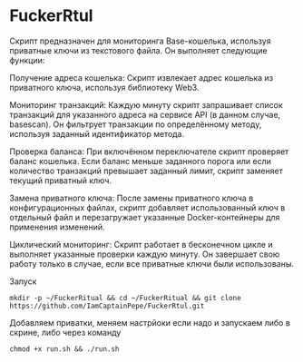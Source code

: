 # FuckerRtul
Скрипт предназначен для мониторинга Base-кошелька, используя приватные ключи из текстового файла. Он выполняет следующие функции:

Получение адреса кошелька: Скрипт извлекает адрес кошелька из приватного ключа, используя библиотеку Web3.

Мониторинг транзакций: Каждую минуту скрипт запрашивает список транзакций для указанного адреса на сервисе API (в данном случае, basescan). Он фильтрует транзакции по определённому методу, используя заданный идентификатор метода.

Проверка баланса: При включённом переключателе скрипт проверяет баланс кошелька. Если баланс меньше заданного порога или если количество транзакций превышает заданный лимит, скрипт заменяет текущий приватный ключ.

Замена приватного ключа: После замены приватного ключа в конфигурационных файлах, скрипт добавляет использованный ключ в отдельный файл и перезагружает указанные Docker-контейнеры для применения изменений.

Циклический мониторинг: Скрипт работает в бесконечном цикле и выполняет указанные проверки каждую минуту. Он завершает свою работу только в случае, если все приватные ключи были использованы.

Запуск

`mkdir -p ~/FuckerRitual && cd ~/FuckerRitual && git clone https://github.com/IamCaptainPepe/FuckerRtul.git`

Добавляем приватки, меняем настрйоки если надо и запускаем либо в скрине, либо через команду

`chmod +x run.sh && ./run.sh`
